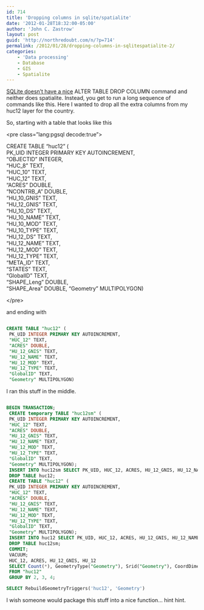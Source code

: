 ```yaml
---
id: 714
title: 'Dropping columns in sqlite/spatialite'
date: '2012-01-28T18:32:00-05:00'
author: 'John C. Zastrow'
layout: post
guid: 'http://northredoubt.com/n/?p=714'
permalink: /2012/01/28/dropping-columns-in-sqlitespatialite-2/
categories:
    - 'Data processing'
    - Database
    - GIS
    - Spatialite
---
```


[SQLite doesn’t have a nice](http://www.sqlite.org/faq.html#q11) ALTER TABLE DROP COLUMN command and neither does spatialite. Instead, you get to run a long sequence of commands like this. Here I wanted to drop all the extra columns from my huc12 layer for the country.

So, starting with a table that looks like this

&lt;pre class=”lang:pgsql decode:true”&gt;

CREATE TABLE “huc12” (  
 PK\_UID INTEGER PRIMARY KEY AUTOINCREMENT,  
 “OBJECTID” INTEGER,  
 “HUC\_8” TEXT,  
 “HUC\_10” TEXT,  
 “HUC\_12” TEXT,  
 “ACRES” DOUBLE,  
 “NCONTRB\_A” DOUBLE,  
 “HU\_10\_GNIS” TEXT,  
 “HU\_12\_GNIS” TEXT,  
 “HU\_10\_DS” TEXT,  
 “HU\_10\_NAME” TEXT,  
 “HU\_10\_MOD” TEXT,  
 “HU\_10\_TYPE” TEXT,  
 “HU\_12\_DS” TEXT,  
 “HU\_12\_NAME” TEXT,  
 “HU\_12\_MOD” TEXT,  
 “HU\_12\_TYPE” TEXT,  
 “META\_ID” TEXT,  
 “STATES” TEXT,  
 “GlobalID” TEXT,  
 “SHAPE\_Leng” DOUBLE,  
 “SHAPE\_Area” DOUBLE, “Geometry” MULTIPOLYGON)

&lt;/pre&gt;

and ending with


```sql

CREATE TABLE "huc12" (
 PK_UID INTEGER PRIMARY KEY AUTOINCREMENT,
 "HUC_12" TEXT,
 "ACRES" DOUBLE,
 "HU_12_GNIS" TEXT,
 "HU_12_NAME" TEXT,
 "HU_12_MOD" TEXT,
 "HU_12_TYPE" TEXT,
 "GlobalID" TEXT,
 "Geometry" MULTIPOLYGON)
```

I ran this stuff in the middle.

```sql

BEGIN TRANSACTION;
 CREATE temporary TABLE "huc12sm" (
 PK_UID INTEGER PRIMARY KEY AUTOINCREMENT,
 "HUC_12" TEXT,
 "ACRES" DOUBLE,
 "HU_12_GNIS" TEXT,
 "HU_12_NAME" TEXT,
 "HU_12_MOD" TEXT,
 "HU_12_TYPE" TEXT,
 "GlobalID" TEXT,
 "Geometry" MULTIPOLYGON);
 INSERT INTO huc12sm SELECT PK_UID, HUC_12, ACRES, HU_12_GNIS, HU_12_NAME, HU_12_MOD, HU_12_TYPE, GlobalID, Geometry FROM huc12;
 DROP TABLE huc12;
 CREATE TABLE "huc12" (
 PK_UID INTEGER PRIMARY KEY AUTOINCREMENT,
 "HUC_12" TEXT,
 "ACRES" DOUBLE,
 "HU_12_GNIS" TEXT,
 "HU_12_NAME" TEXT,
 "HU_12_MOD" TEXT,
 "HU_12_TYPE" TEXT,
 "GlobalID" TEXT,
 "Geometry" MULTIPOLYGON);
 INSERT INTO huc12 SELECT PK_UID, HUC_12, ACRES, HU_12_GNIS, HU_12_NAME, HU_12_MOD, HU_12_TYPE, GlobalID, Geometry FROM huc12sm;
 DROP TABLE huc12sm;
 COMMIT;
 VACUUM;
 HUC_12, ACRES, HU_12_GNIS, HU_12
 SELECT Count(*), GeometryType("Geometry"), Srid("Geometry"), CoordDimension("Geometry")
 FROM "huc12"
 GROUP BY 2, 3, 4;

SELECT RebuildGeometryTriggers('huc12', 'Geometry')

```

I wish someone would package this stuff into a nice function… hint hint.